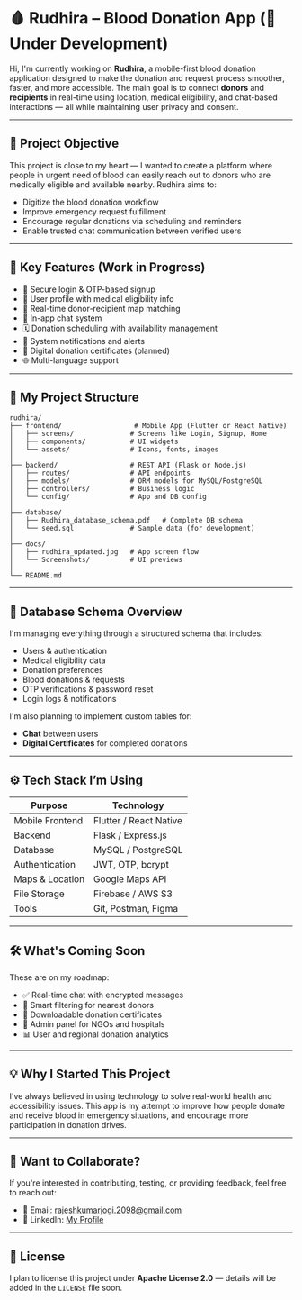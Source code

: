 # 🩸 Rudhira – Blood Donation App (🚧 Under Development)

Hi, I'm currently working on **Rudhira**, a mobile-first blood donation application designed to make the donation and request process smoother, faster, and more accessible. The main goal is to connect **donors** and **recipients** in real-time using location, medical eligibility, and chat-based interactions — all while maintaining user privacy and consent.

---

## 📖 Project Objective

This project is close to my heart — I wanted to create a platform where people in urgent need of blood can easily reach out to donors who are medically eligible and available nearby. Rudhira aims to:

- Digitize the blood donation workflow
- Improve emergency request fulfillment
- Encourage regular donations via scheduling and reminders
- Enable trusted chat communication between verified users

---

## 🚀 Key Features (Work in Progress)

- 🔐 Secure login & OTP-based signup
- 👤 User profile with medical eligibility info
- 📍 Real-time donor-recipient map matching
- 💬 In-app chat system
- 🗓️ Donation scheduling with availability management
- 🔔 System notifications and alerts
- 🧾 Digital donation certificates (planned)
- 🌐 Multi-language support

---

## 📁 My Project Structure

```
rudhira/
├── frontend/                  # Mobile App (Flutter or React Native)
│   ├── screens/              # Screens like Login, Signup, Home
│   ├── components/           # UI widgets
│   └── assets/               # Icons, fonts, images
│
├── backend/                  # REST API (Flask or Node.js)
│   ├── routes/               # API endpoints
│   ├── models/               # ORM models for MySQL/PostgreSQL
│   ├── controllers/          # Business logic
│   └── config/               # App and DB config
│
├── database/
│   ├── Rudhira_database_schema.pdf   # Complete DB schema
│   └── seed.sql              # Sample data (for development)
│
├── docs/
│   ├── rudhira_updated.jpg   # App screen flow
│   └── Screenshots/          # UI previews
│
└── README.md
```

---

## 🧬 Database Schema Overview

I'm managing everything through a structured schema that includes:

- Users & authentication
- Medical eligibility data
- Donation preferences
- Blood donations & requests
- OTP verifications & password reset
- Login logs & notifications

I'm also planning to implement custom tables for:
- **Chat** between users
- **Digital Certificates** for completed donations

---

## ⚙️ Tech Stack I’m Using

| Purpose           | Technology           |
|-------------------|----------------------|
| Mobile Frontend   | Flutter / React Native |
| Backend           | Flask / Express.js   |
| Database          | MySQL / PostgreSQL   |
| Authentication    | JWT, OTP, bcrypt     |
| Maps & Location   | Google Maps API      |
| File Storage      | Firebase / AWS S3    |
| Tools             | Git, Postman, Figma  |

---

## 🛠️ What's Coming Soon

These are on my roadmap:

- ✅ Real-time chat with encrypted messages
- 📍 Smart filtering for nearest donors
- 📜 Downloadable donation certificates
- 👥 Admin panel for NGOs and hospitals
- 📊 User and regional donation analytics



---

## 💡 Why I Started This Project

I've always believed in using technology to solve real-world health and accessibility issues. This app is my attempt to improve how people donate and receive blood in emergency situations, and encourage more participation in donation drives.

---

## 🙌 Want to Collaborate?

If you're interested in contributing, testing, or providing feedback, feel free to reach out:

- 📧 Email: rajeshkumarjogi.2098@gmail.com
- 🔗 LinkedIn: [My Profile](https://www.linkedin.com/in/jogi-rajesh-kumar/)

---

## 📄 License

I plan to license this project under **Apache License 2.0** — details will be added in the `LICENSE` file soon.

